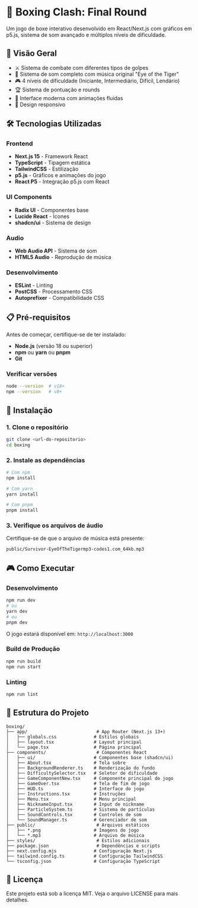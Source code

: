 # 🥊 Boxing Clash: Final Round

Um jogo de boxe interativo desenvolvido em React/Next.js com gráficos em p5.js, sistema de som avançado e múltiplos níveis de dificuldade.

## 🎯 Visão Geral


- ⚔️ Sistema de combate com diferentes tipos de golpes
- 🎵 Sistema de som completo com música original "Eye of the Tiger"
- 🎮 4 níveis de dificuldade (Iniciante, Intermediário, Difícil, Lendário)
- 🏆 Sistema de pontuação e rounds
- 🎨 Interface moderna com animações fluidas
- 📱 Design responsivo

## 🛠️ Tecnologias Utilizadas

### Frontend
- **Next.js 15** - Framework React
- **TypeScript** - Tipagem estática
- **TailwindCSS** - Estilização
- **p5.js** - Gráficos e animações do jogo
- **React P5** - Integração p5.js com React

### UI Components
- **Radix UI** - Componentes base
- **Lucide React** - Ícones
- **shadcn/ui** - Sistema de design

### Audio
- **Web Audio API** - Sistema de som
- **HTML5 Audio** - Reprodução de música

### Desenvolvimento
- **ESLint** - Linting
- **PostCSS** - Processamento CSS
- **Autoprefixer** - Compatibilidade CSS

## 📋 Pré-requisitos

Antes de começar, certifique-se de ter instalado:

- **Node.js** (versão 18 ou superior)
- **npm** ou **yarn** ou **pnpm**
- **Git**

### Verificar versões
```bash
node --version  # v18+
npm --version   # v8+
```

## 🚀 Instalação

### 1. Clone o repositório
```bash
git clone <url-do-repositorio>
cd boxing
```

### 2. Instale as dependências
```bash
# Com npm
npm install

# Com yarn
yarn install

# Com pnpm
pnpm install
```

### 3. Verifique os arquivos de áudio
Certifique-se de que o arquivo de música está presente:
```
public/Survivor-EyeOfTheTigermp3-codes1.com_64kb.mp3
```

## 🎮 Como Executar

### Desenvolvimento
```bash
npm run dev
# ou
yarn dev
# ou
pnpm dev
```

O jogo estará disponível em: `http://localhost:3000`

### Build de Produção
```bash
npm run build
npm run start
```

### Linting
```bash
npm run lint
```

## 📁 Estrutura do Projeto

```
boxing/
├── app/                          # App Router (Next.js 13+)
│   ├── globals.css              # Estilos globais
│   ├── layout.tsx               # Layout principal
│   └── page.tsx                 # Página principal
├── components/                   # Componentes React
│   ├── ui/                      # Componentes base (shadcn/ui)
│   ├── About.tsx                # Tela sobre
│   ├── BackgroundRenderer.ts    # Renderização do fundo
│   ├── DifficultySelector.tsx   # Seletor de dificuldade
│   ├── GameComponentNew.tsx     # Componente principal do jogo
│   ├── GameOver.tsx             # Tela de fim de jogo
│   ├── HUD.ts                   # Interface do jogo
│   ├── Instructions.tsx         # Instruções
│   ├── Menu.tsx                 # Menu principal
│   ├── NicknameInput.tsx        # Input de nickname
│   ├── ParticleSystem.ts        # Sistema de partículas
│   ├── SoundControls.tsx        # Controles de som
│   └── SoundManager.ts          # Gerenciador de som
├── public/                       # Arquivos estáticos
│   ├── *.png                    # Imagens do jogo
│   └── *.mp3                    # Arquivo de música
├── styles/                       # Estilos adicionais
├── package.json                  # Dependências e scripts
├── next.config.mjs              # Configuração Next.js
├── tailwind.config.ts           # Configuração TailwindCSS
└── tsconfig.json                # Configuração TypeScript
```


## 📄 Licença

Este projeto está sob a licença MIT. Veja o arquivo LICENSE para mais detalhes.


